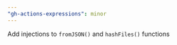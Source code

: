 ```yaml
---
"gh-actions-expressions": minor
---
```


Add injections to `fromJSON()` and `hashFiles()` functions
